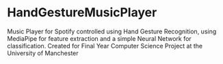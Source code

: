 # HandGestureMusicPlayer
Music Player for Spotify controlled using Hand Gesture Recognition, using MediaPipe for feature extraction and a simple Neural Network for classification.
Created for Final Year Computer Science Project at the University of Manchester
